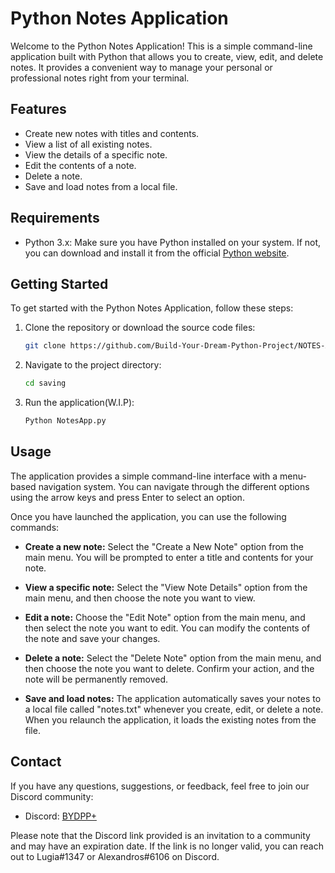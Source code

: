 # Python Notes Application

Welcome to the Python Notes Application! This is a simple command-line application built with Python that allows you to create, view, edit, and delete notes. It provides a convenient way to manage your personal or professional notes right from your terminal.

## Features

- Create new notes with titles and contents.
- View a list of all existing notes.
- View the details of a specific note.
- Edit the contents of a note.
- Delete a note.
- Save and load notes from a local file.

## Requirements

- Python 3.x: Make sure you have Python installed on your system. If not, you can download and install it from the official [Python website](https://www.python.org/downloads/).


## Getting Started

To get started with the Python Notes Application, follow these steps:

1. Clone the repository or download the source code files:

   ```bash
   git clone https://github.com/Build-Your-Dream-Python-Project/NOTES-APP.git
   ```

2. Navigate to the project directory:

   ```bash
   cd saving
   ```

3. Run the application(W.I.P):

   ```bash
   Python NotesApp.py 
   ```

## Usage

The application provides a simple command-line interface with a menu-based navigation system. You can navigate through the different options using the arrow keys and press Enter to select an option.

Once you have launched the application, you can use the following commands:

- **Create a new note:** Select the "Create a New Note" option from the main menu. You will be prompted to enter a title and contents for your note.

- **View a specific note:** Select the "View Note Details" option from the main menu, and then choose the note you want to view.

- **Edit a note:** Choose the "Edit Note" option from the main menu, and then select the note you want to edit. You can modify the contents of the note and save your changes.

- **Delete a note:** Select the "Delete Note" option from the main menu, and then choose the note you want to delete. Confirm your action, and the note will be permanently removed.

- **Save and load notes:** The application automatically saves your notes to a local file called "notes.txt" whenever you create, edit, or delete a note. When you relaunch the application, it loads the existing notes from the file.

## Contact

If you have any questions, suggestions, or feedback, feel free to join our Discord community:

- Discord: [BYDPP+](https://discord.gg/bydpp)

Please note that the Discord link provided is an invitation to a community and may have an expiration date. If the link is no longer valid, you can reach out to Lugia#1347 or Alexandros#6106 on Discord.

